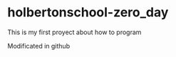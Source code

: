 # holbertonschool-zero_day

This is my first proyect about how to program

Modificated in github




